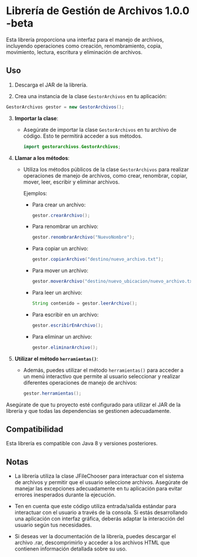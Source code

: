 # Librería de Gestión de Archivos 1.0.0 -beta

Esta librería proporciona una interfaz para el manejo de archivos, incluyendo operaciones como creación, renombramiento, copia, movimiento, lectura, escritura y eliminación de archivos.

## Uso

1. Descarga el JAR de la librería.

2. Crea una instancia de la clase `GestorArchivos` en tu aplicación:

```java
GestorArchivos gestor = new GestorArchivos();
```
3. **Importar la clase**:

   - Asegúrate de importar la clase `GestorArchivos` en tu archivo de código. Esto te permitirá acceder a sus métodos.

     ```java
     import gestorarchivos.GestorArchivos;
     ```
4. **Llamar a los métodos**:

   - Utiliza los métodos públicos de la clase `GestorArchivos` para realizar operaciones de manejo de archivos, como crear, renombrar, copiar, mover, leer, escribir y eliminar archivos.

     Ejemplos:

     - Para crear un archivo:

       ```java
       gestor.crearArchivo();
       ```

     - Para renombrar un archivo:

       ```java
       gestor.renombrarArchivo("NuevoNombre");
       ```

     - Para copiar un archivo:

       ```java
       gestor.copiarArchivo("destino/nuevo_archivo.txt");
       ```

     - Para mover un archivo:

       ```java
       gestor.moverArchivo("destino/nuevo_ubicacion/nuevo_archivo.txt");
       ```

     - Para leer un archivo:

       ```java
       String contenido = gestor.leerArchivo();
       ```

     - Para escribir en un archivo:

       ```java
       gestor.escribirEnArchivo();
       ```

     - Para eliminar un archivo:

       ```java
       gestor.eliminarArchivo();
       ```
5. **Utilizar el método `herramientas()`**:

   - Además, puedes utilizar el método `herramientas()` para acceder a un menú interactivo que permite al usuario seleccionar y realizar diferentes operaciones de manejo de archivos:

     ```java
     gestor.herramientas();
     ```

Asegúrate de que tu proyecto esté configurado para utilizar el JAR de la librería y que todas las dependencias se gestionen adecuadamente.

## Compatibilidad

Esta librería es compatible con Java 8 y versiones posteriores.

## Notas

- La librería utiliza la clase JFileChooser para interactuar con el sistema de archivos y permitir que el usuario seleccione archivos. Asegúrate de manejar las excepciones adecuadamente en tu aplicación para evitar errores inesperados durante la ejecución.

- Ten en cuenta que este código utiliza entrada/salida estándar para interactuar con el usuario a través de la consola. Si estás desarrollando una aplicación con interfaz gráfica, deberás adaptar la interacción del usuario según tus necesidades.

- Si deseas ver la documentación de la librería, puedes descargar el archivo .rar, descomprimirlo y acceder a los archivos HTML que contienen información detallada sobre su uso.

